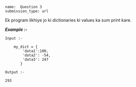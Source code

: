 ```ngMeta
name:  Question 3
submission_type: url
```

Ek program likhiye jo ki dictionaries ki values ka sum print kare.



***Example :-***

`Input :- `
``` 
   	my_dict = {
        'data1':100,
        'data2': -54,
        'data3': 247
       } 
 ```
 
`Output :- `
```  
293 
 ```

   	